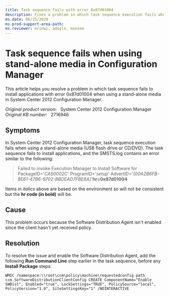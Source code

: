 ```yaml
---
title: Task sequence fails with error 0x87d01004
description: Fixes a problem in which task sequence execution fails when using a stand-alone media (USB flash drive or CD/DVD) in System Center 2012 Configuration Manager.
ms.date: 06/15/2020
ms.prod-support-area-path:
ms.reviewer: erinwi, adoyle, monsee
---
```

# Task sequence fails when using stand-alone media in Configuration Manager

This article helps you resolve a problem in which task sequence fails to install applications with error 0x87d01004 when using a stand-alone media in System Center 2012 Configuration Manager.

_Original product version:_ &nbsp; System Center 2012 Configuration Manager  
_Original KB number:_ &nbsp; 2716946

## Symptoms

In System Center 2012 Configuration Manager, task sequence execution fails when using a stand-alone media (USB flash drive or CD/DVD). The task sequence fails to install applications, and the SMSTS.log contains an error similar to the following:

> Failed to invoke Execution Manager to Install Software for PackageID='*CAS0002C*' ProgramID='*setup*' AdvertID='*{00A2B6FB-8E61-47B6-9702-BBDEAD7FBE8A}*'**hr=0x87d01004**  

Items in *italics* above are based on the environment so will not be consistent but the **hr code (in bold)** will be.

## Cause

This problem occurs because the Software Distribution Agent isn't enabled since the client hasn't yet received policy.

## Resolution

To resolve the issue and enable the Software Distribution Agent, add the following **Run Command Line** step earlier in the task sequence, before any **Install Package** steps:

`WMIC /namespace:\\root\ccm\policy\machine\requestedconfig path ccm_SoftwareDistributionClientConfig CREATE ComponentName="Enable SWDist", Enabled="true", LockSettings="TRUE", PolicySource="local", PolicyVersion="1.0", SiteSettingsKey="1" /NOINTERACTIVE`
